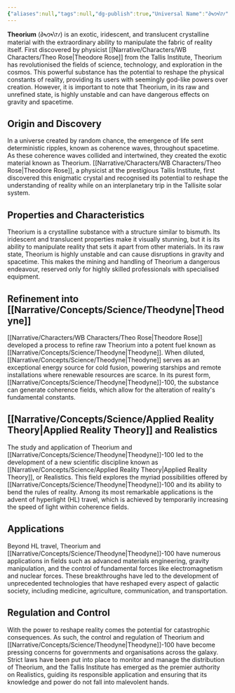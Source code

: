 ```yaml
---
{"aliases":null,"tags":null,"dg-publish":true,"Universal Name":"𐑔𐑰𐑼𐑰𐑘𐑳𐑥","permalink":"/narrative/concepts/science/theorium/","dgPassFrontmatter":true}
---
```


**Theorium** (𐑔𐑰𐑼𐑰𐑘𐑳𐑥) is an exotic, iridescent, and translucent crystalline material with the extraordinary ability to manipulate the fabric of reality itself. First discovered by physicist [[Narrative/Characters/WB Characters/Theo Rose\|Theodore Rose]] from the Tallis Institute, Theorium has revolutionised the fields of science, technology, and exploration in the cosmos. This powerful substance has the potential to reshape the physical constants of reality, providing its users with seemingly god-like powers over creation. However, it is important to note that Theorium, in its raw and unrefined state, is highly unstable and can have dangerous effects on gravity and spacetime.

## Origin and Discovery

In a universe created by random chance, the emergence of life sent deterministic ripples, known as coherence waves, throughout spacetime. As these coherence waves collided and intertwined, they created the exotic material known as Theorium. [[Narrative/Characters/WB Characters/Theo Rose\|Theodore Rose]], a physicist at the prestigious Tallis Institute, first discovered this enigmatic crystal and recognised its potential to reshape the understanding of reality while on an interplanetary trip in the Tallisite solar system.

## Properties and Characteristics

Theorium is a crystalline substance with a structure similar to bismuth. Its iridescent and translucent properties make it visually stunning, but it is its ability to manipulate reality that sets it apart from other materials. In its raw state, Theorium is highly unstable and can cause disruptions in gravity and spacetime. This makes the mining and handling of Theorium a dangerous endeavour, reserved only for highly skilled professionals with specialised equipment.

## Refinement into [[Narrative/Concepts/Science/Theodyne\|Theodyne]]

[[Narrative/Characters/WB Characters/Theo Rose\|Theodore Rose]] developed a process to refine raw Theorium into a potent fuel known as [[Narrative/Concepts/Science/Theodyne\|Theodyne]]. When diluted, [[Narrative/Concepts/Science/Theodyne\|Theodyne]] serves as an exceptional energy source for cold fusion, powering starships and remote installations where renewable resources are scarce. In its purest form, [[Narrative/Concepts/Science/Theodyne\|Theodyne]]-100, the substance can generate coherence fields, which allow for the alteration of reality's fundamental constants.

## [[Narrative/Concepts/Science/Applied Reality Theory\|Applied Reality Theory]] and Realistics

The study and application of Theorium and [[Narrative/Concepts/Science/Theodyne\|Theodyne]]-100 led to the development of a new scientific discipline known as [[Narrative/Concepts/Science/Applied Reality Theory\|Applied Reality Theory]], or Realistics. This field explores the myriad possibilities offered by [[Narrative/Concepts/Science/Theodyne\|Theodyne]]-100 and its ability to bend the rules of reality. Among its most remarkable applications is the advent of hyperlight (HL) travel, which is achieved by temporarily increasing the speed of light within coherence fields.

## Applications

Beyond HL travel, Theorium and [[Narrative/Concepts/Science/Theodyne\|Theodyne]]-100 have numerous applications in fields such as advanced materials engineering, gravity manipulation, and the control of fundamental forces like electromagnetism and nuclear forces. These breakthroughs have led to the development of unprecedented technologies that have reshaped every aspect of galactic society, including medicine, agriculture, communication, and transportation.

## Regulation and Control

With the power to reshape reality comes the potential for catastrophic consequences. As such, the control and regulation of Theorium and [[Narrative/Concepts/Science/Theodyne\|Theodyne]]-100 have become pressing concerns for governments and organisations across the galaxy. Strict laws have been put into place to monitor and manage the distribution of Theorium, and the Tallis Institute has emerged as the premier authority on Realistics, guiding its responsible application and ensuring that its knowledge and power do not fall into malevolent hands.